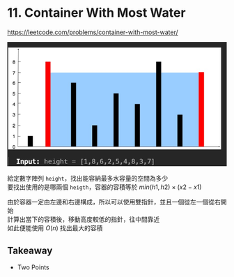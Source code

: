 # 11. Container With Most Water

<https://leetcode.com/problems/container-with-most-water/>

![example 1](image1.png)

給定數字陣列 `height`，找出能容納最多水容量的空間為多少  
要找出使用的是哪兩個 `heigth`，容器的容積等於 $min(h1, h2) \times (x2-x1)$

由於容器一定由左邊和右邊構成，所以可以使用雙指針，並且一個從左一個從右開始  
計算出當下的容積後，移動高度較低的指針，往中間靠近  
如此便能使用 $O(n)$ 找出最大的容積

## Takeaway

- Two Points
